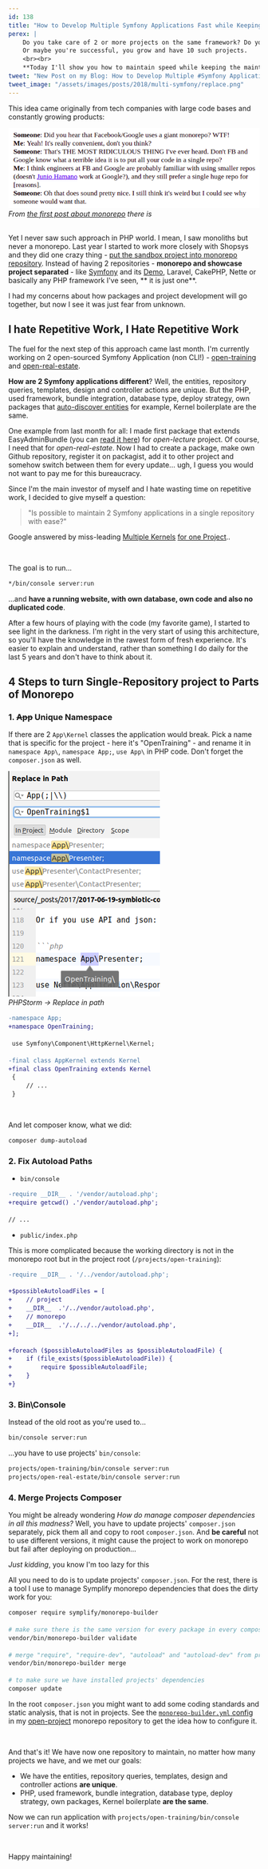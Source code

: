 ```yaml
---
id: 138
title: "How to Develop Multiple Symfony Applications Fast while Keeping the Quality"
perex: |
    Do you take care of 2 or more projects on the same framework? Do you upgrade them both to the newest version of the framework from time to time?
    Or maybe you're successful, you grow and have 10 such projects.
    <br><br>
    **Today I'll show you how to maintain speed while keeping the maintenance cost low**.
tweet: "New Post on my Blog: How to Develop Multiple #Symfony Applications Fast while Keeping the Quality  #git"
tweet_image: "/assets/images/posts/2018/multi-symfony/replace.png"
---
```


This idea came originally from tech companies with large code bases and constantly growing products:

<div class="text-center">
    <img src="/assets/images/posts/2018/multi-symfony/intro.png" class="img-thumbnail">
    <br>
    <em>From <a href="https://danluu.com/monorepo/">the first post about monorepo</a> there is</em>
</div>

<br>

Yet I never saw such approach in PHP world. I mean, I saw monoliths but never a monorepo. Last year I started to work more closely with Shopsys and they did one crazy thing - [put the sandbox project into monorepo repository](https://github.com/shopsys/shopsys/tree/master/project-base). Instead of having 2 repositories - **monorepo and showcase project separated** - like [Symfony](https://github.com/symfony/symfony) and its [Demo](https://github.com/symfony/demo), Laravel, CakePHP, Nette or basically any PHP framework I've seen, ** it is just one**.

I had my concerns about how packages and project development will go together, but now I see it was just fear from unknown.

## I hate Repetitive Work, I Hate Repetitive Work

The fuel for the next step of this approach came last month. I'm currently working on 2 open-sourced Symfony Application (non CLI!) - [open-training](https://github.com/TomasVotruba/open-training) and [open-real-estate](https://github.com/TomasVotruba/open-project).

**How are 2 Symfony applications different**? Well, the entities, repository queries, templates, design and controller actions are unique.
But the PHP, used framework, bundle integration, database type, deploy strategy, own packages that [auto-discover entities](https://github.com/TomasVotruba/open-project/tree/master/packages/auto-discovery) for example, Kernel boilerplate are the same.

One example from last month for all: I made first package that extends EasyAdminBundle (you can [read it here](/blog/2018/08/20/painful-experience-over-solutions-extend-configuratin-in-easy-admin-bundle-with-collector/)) for *open-lecture* project. Of course, I need that for *open-real-estate*. Now I had to create a package, make own Github repository, register it on packagist, add it to other project and somehow switch between them for every update... ugh, I guess you would not want to pay me for this bureaucracy.

Since I'm the main investor of myself and I hate wasting time on repetitive work, I decided to give myself a question:

<blockquote class="blockquote text-center">
    "Is possible to maintain 2 Symfony applications in a single repository with ease?"
</blockquote>

Google answered by miss-leading [Multiple Kernels](https://jolicode.com/blog/multiple-applications-with-symfony2) [for one Project](https://stackoverflow.com/questions/45925697/more-than-one-application-per-project-repository-with-symfony-4)..

<br>

The goal is to run...

```bash
*/bin/console server:run
```

...and **have a running website, with own database, own code and also no duplicated code**.

After a few hours of playing with the code (my favorite game), I started to see light in the darkness.
I'm right in the very start of using this architecture, so you'll have the knowledge in the rawest form of fresh experience. It's easier to explain and understand, rather than something I do daily for the last 5 years and don't have to think about it.

## 4 Steps to turn Single-Repository project to Parts of Monorepo

### 1. ~~App~~ Unique Namespace

If there are 2 `App\Kernel` classes the application would break. Pick a name that is specific for the project - here it's "OpenTraining" - and rename it in `namespace App\`, `namespace App;`, `use App\` in PHP code. Don't forget the `composer.json` as well.

<div class="text-center">
    <img src="/assets/images/posts/2018/multi-symfony/replace.png" class="img-thumbnail">
    <br>
    <em>PHPStorm → Replace in path</em>
</div>

```diff
-namespace App;
+namespace OpenTraining;

 use Symfony\Component\HttpKernel\Kernel;

-final class AppKernel extends Kernel
+final class OpenTraining extends Kernel
 {
     // ...
 }
```

<br>

And let composer know, what we did:

```bash
composer dump-autoload
```


### 2. Fix Autoload Paths

- `bin/console`

```diff
-require __DIR__ . '/vendor/autoload.php';
+require getcwd() .'/vendor/autoload.php';

// ...
```

- `public/index.php`

This is more complicated because the working directory is not in the monorepo root but in the project root (`/projects/open-training`):

```diff
-require __DIR__ . '/../vendor/autoload.php';

+$possibleAutoloadFiles = [
+    // project
+    __DIR__  .'/../vendor/autoload.php',
+    // monorepo
+    __DIR__  .'/../../../vendor/autoload.php',
+];

+foreach ($possibleAutoloadFiles as $possibleAutoloadFile) {
+    if (file_exists($possibleAutoloadFile)) {
+        require $possibleAutoloadFile;
+    }
+}
```

### 3. Bin\Console

Instead of the old root as you're used to...

```bash
bin/console server:run
```

...you have to use projects' `bin/console`:

```bash
projects/open-training/bin/console server:run
projects/open-real-estate/bin/console server:run
```

### 4. Merge Projects Composer

You might be already wondering *How do manage composer dependencies in all this madness?* Well, you have to update projects' `composer.json` separately, pick them all and copy to root `composer.json`. And **be careful** not to use different versions, it might cause the project to work on monorepo but fail after deploying on production...

*Just kidding*, you know I'm too lazy for this

All you need to do is to update projects' `composer.json`. For the rest, there is a tool I use to manage Symplify monorepo dependencies that does the dirty work for you:

```bash
composer require symplify/monorepo-builder

# make sure there is the same version for every package in every composer.json
vendor/bin/monorepo-builder validate

# merge "require", "require-dev", "autoload" and "autoload-dev" from projects to the root composer.json
vendor/bin/monorepo-builder merge

# to make sure we have installed projects' dependencies
composer update
```

In the root `composer.json` you might want to add some coding standards and static analysis, that is not in projects.
See the [`monorepo-builder.yml` config ](https://github.com/TomasVotruba/open-project/blob/master/monorepo-builder.yml) in my [open-project](https://github.com/TomasVotruba/open-project/) monorepo repository to get the idea how to configure it.

<br>

And that's it! We have now one repository to maintain, no matter how many projects we have, and we met our goals:

- We have the entities, repository queries, templates, design and controller actions **are unique**.
- PHP, used framework, bundle integration, database type, deploy strategy, own packages, Kernel boilerplate **are the same**.

Now we can run application with `projects/open-training/bin/console server:run` and it works!

<br>

Happy maintaining!
